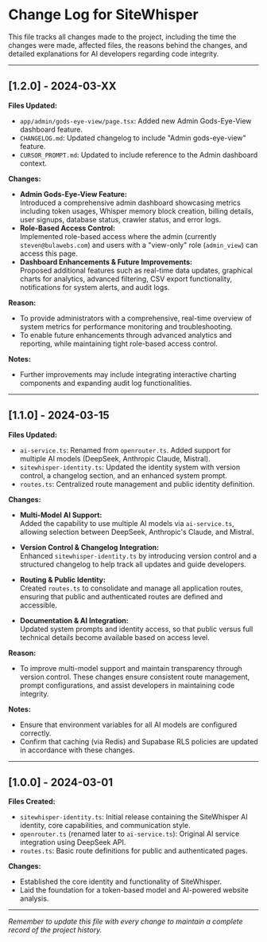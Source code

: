 # Change Log for SiteWhisper

This file tracks all changes made to the project, including the time the changes were made, affected files, the reasons behind the changes, and detailed explanations for AI developers regarding code integrity.

---

## [1.2.0] - 2024-03-XX
**Files Updated:**
- `app/admin/gods-eye-view/page.tsx`: Added new Admin Gods-Eye-View dashboard feature.
- `CHANGELOG.md`: Updated changelog to include "Admin gods-eye-view" feature.
- `CURSOR_PROMPT.md`: Updated to include reference to the Admin dashboard context.

**Changes:**
- **Admin Gods-Eye-View Feature:**  
  Introduced a comprehensive admin dashboard showcasing metrics including token usages, Whisper memory block creation, billing details, user signups, database status, crawler status, and error logs.
- **Role-Based Access Control:**  
  Implemented role-based access where the admin (currently `steven@bulawebs.com`) and users with a "view-only" role (`admin_view`) can access this page.
- **Dashboard Enhancements & Future Improvements:**  
  Proposed additional features such as real-time data updates, graphical charts for analytics, advanced filtering, CSV export functionality, notifications for system alerts, and audit logs.

**Reason:**
- To provide administrators with a comprehensive, real-time overview of system metrics for performance monitoring and troubleshooting.
- To enable future enhancements through advanced analytics and reporting, while maintaining tight role-based access control.

**Notes:**
- Further improvements may include integrating interactive charting components and expanding audit log functionalities.

---

## [1.1.0] - 2024-03-15
**Files Updated:**
- `ai-service.ts`: Renamed from `openrouter.ts`. Added support for multiple AI models (DeepSeek, Anthropic Claude, Mistral).
- `sitewhisper-identity.ts`: Updated the identity system with version control, a changelog section, and an enhanced system prompt.
- `routes.ts`: Centralized route management and public identity definition.

**Changes:**
- **Multi-Model AI Support:**  
  Added the capability to use multiple AI models via `ai-service.ts`, allowing selection between DeepSeek, Anthropic's Claude, and Mistral.
  
- **Version Control & Changelog Integration:**  
  Enhanced `sitewhisper-identity.ts` by introducing version control and a structured changelog to help track all updates and guide developers.
  
- **Routing & Public Identity:**  
  Created `routes.ts` to consolidate and manage all application routes, ensuring that public and authenticated routes are defined and accessible.

- **Documentation & AI Integration:**  
  Updated system prompts and identity access, so that public versus full technical details become available based on access level.

**Reason:**
- To improve multi-model support and maintain transparency through version control. These changes ensure consistent route management, prompt configurations, and assist developers in maintaining code integrity.

**Notes:**
- Ensure that environment variables for all AI models are configured correctly.
- Confirm that caching (via Redis) and Supabase RLS policies are updated in accordance with these changes.

---

## [1.0.0] - 2024-03-01
**Files Created:**
- `sitewhisper-identity.ts`: Initial release containing the SiteWhisper AI identity, core capabilities, and communication style.
- `openrouter.ts` (renamed later to `ai-service.ts`): Original AI service integration using DeepSeek API.
- `routes.ts`: Basic route definitions for public and authenticated pages.

**Changes:**
- Established the core identity and functionality of SiteWhisper.
- Laid the foundation for a token-based model and AI-powered website analysis.

---

*Remember to update this file with every change to maintain a complete record of the project history.* 
